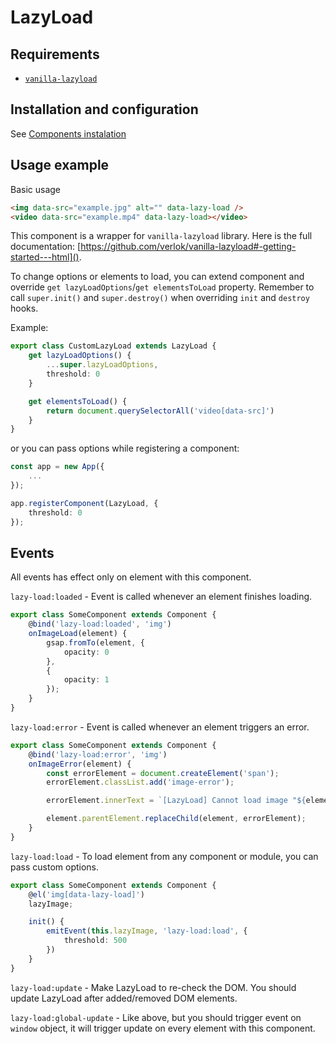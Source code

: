 # LazyLoad

## Requirements
 - [`vanilla-lazyload`](https://github.com/verlok/vanilla-lazyload)

## Installation and configuration

See [Components instalation](/docs/components_instalation.md)

## Usage example

Basic usage

```html
<img data-src="example.jpg" alt="" data-lazy-load />
<video data-src="example.mp4" data-lazy-load></video>
```

This component is a wrapper for `vanilla-lazyload` library. Here is the full documentation: [https://github.com/verlok/vanilla-lazyload#-getting-started---html]().

To change options or elements to load, you can extend component and override `get lazyLoadOptions`/`get elementsToLoad` property. Remember to call `super.init()` and `super.destroy()` when overriding `init` and `destroy` hooks.

Example:

```ts
export class CustomLazyLoad extends LazyLoad {
    get lazyLoadOptions() {
        ...super.lazyLoadOptions,
        threshold: 0
    }

    get elementsToLoad() {
        return document.querySelectorAll('video[data-src]')
    }
}

```

or you can pass options while registering a component:

```ts
const app = new App({
    ...
});

app.registerComponent(LazyLoad, {
    threshold: 0
});
```

## Events

All events has effect only on element with this component.

`lazy-load:loaded` - Event is called whenever an element finishes loading.

```ts
export class SomeComponent extends Component {
    @bind('lazy-load:loaded', 'img')
    onImageLoad(element) {
        gsap.fromTo(element, {
            opacity: 0
        },
        {
            opacity: 1
        });
    }
}
```

`lazy-load:error` - Event is called whenever an element triggers an error.

```ts
export class SomeComponent extends Component {
    @bind('lazy-load:error', 'img')
    onImageError(element) {
        const errorElement = document.createElement('span');
        errorElement.classList.add('image-error');

        errorElement.innerText = `[LazyLoad] Cannot load image "${element.dataset.src}"`;

        element.parentElement.replaceChild(element, errorElement);
    }
}
```

`lazy-load:load` - To load element from any component or module, you can pass custom options.

```ts
export class SomeComponent extends Component {
    @el('img[data-lazy-load]')
    lazyImage;

    init() {
        emitEvent(this.lazyImage, 'lazy-load:load', {
            threshold: 500
        })
    }
}
```

`lazy-load:update` - Make LazyLoad to re-check the DOM. You should update LazyLoad after added/removed DOM elements.

`lazy-load:global-update` - Like above, but you should trigger event on `window` object, it will trigger update on every element with this component.
